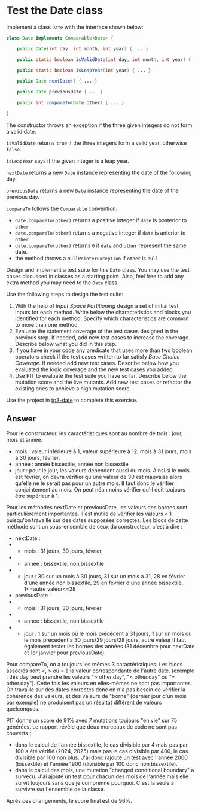 # Test the Date class

Implement a class `Date` with the interface shown below:

```java
class Date implements Comparable<Date> {

    public Date(int day, int month, int year) { ... }

    public static boolean isValidDate(int day, int month, int year) { ... }

    public static boolean isLeapYear(int year) { ... }

    public Date nextDate() { ... }

    public Date previousDate { ... }

    public int compareTo(Date other) { ... }

}
```

The constructor throws an exception if the three given integers do not form a valid date.

`isValidDate` returns `true` if the three integers form a valid year, otherwise `false`.

`isLeapYear` says if the given integer is a leap year.

`nextDate` returns a new `Date` instance representing the date of the following day.

`previousDate` returns a new `Date` instance representing the date of the previous day.

`compareTo` follows the `Comparable` convention:

* `date.compareTo(other)` returns a positive integer if `date` is posterior to `other`
* `date.compareTo(other)` returns a negative integer if `date` is anterior to `other`
* `date.compareTo(other)` returns `0` if `date` and `other` represent the same date.
* the method throws a `NullPointerException` if `other` is `null` 

Design and implement a test suite for this `Date` class.
You may use the test cases discussed in classes as a starting point. 
Also, feel free to add any extra method you may need to the `Date` class.


Use the following steps to design the test suite:

1. With the help of *Input Space Partitioning* design a set of initial test inputs for each method. Write below the characteristics and blocks you identified for each method. Specify which characteristics are common to more than one method.
2. Evaluate the statement coverage of the test cases designed in the previous step. If needed, add new test cases to increase the coverage. Describe below what you did in this step.
3. If you have in your code any predicate that uses more than two boolean operators check if the test cases written to far satisfy *Base Choice Coverage*. If needed add new test cases. Describe below how you evaluated the logic coverage and the new test cases you added.
4. Use PIT to evaluate the test suite you have so far. Describe below the mutation score and the live mutants. Add new test cases or refactor the existing ones to achieve a high mutation score.

Use the project in [tp3-date](../code/tp3-date) to complete this exercise.

## Answer
Pour le constructeur, les caractéristiques sont au nombre de trois : jour, mois et année.
- mois : valeur inférieure à 1, valeur supérieure à 12, mois à 31 jours, mois à 30 jours, février.
- année : année bissextile, année non bissextile
- jour : pour le jour, les valeurs dépendent aussi du mois. Ainsi si le mois est février, on devra vérifier qu'une valeur de 30 est mauvaise alors qu'elle ne le serait pas pour un autre mois. Il faut donc le vérifier conjointement au mois. On peut néanmoins vérifier qu'il doit toujours être supérieur à 1.

Pour les méthodes nextDate et previousDate, les valeurs des bornes sont particulièrement importantes. Il est inutile de vérifier les valeurs < 1 puisqu'on travaille sur des dates supposées correctes. Les blocs de cette méthode sont un sous-ensemble de ceux du constructeur, c'est à dire :
- nextDate : 
- - mois : 31 jours, 30 jours, février, 
- - année : bissextile, non bissextile
- - jour : 30 sur un mois à 30 jours, 31 sur un mois à 31, 28 en février d'une année non bissextile, 29 en février d'une année bissextile, 1<=autre valeur<=28
- previousDate :
- - mois : 31 jours, 30 jours, février
- - année : bissextile, non bissextile
- - jour : 1 sur un mois où le mois précédent a 31 jours, 1 sur un mois où le mois précédent a 30 jours/29 jours/28 jours, autre valeur
Il faut également tester les bornes des années (31 décembre pour nextDate et 1er janvier pour previousDate).

Pour compareTo, on a toujours les mêmes 3 caractéristiques. Les blocs associés sont <, > ou = à la valeur correspondante de l'autre date. (exemple : this.day peut prendre les valeurs "> other.day", "< other.day" ou "= other.day").
Cette fois les valeurs en elles-mêmes ne sont pas importantes. On travaille sur des dates correctes donc on n'a pas besoin de vérifier la cohérence des valeurs, et des valeurs de "borne" (dernier jour d'un mois par exemple) ne produisent pas un résultat différent de valeurs quelconques.


PIT donne un score de 91% avec 7 mutations toujours "en vie" sur 75 générées. Le rapport révèle que deux morceaux de code ne sont pas couverts :
- dans le calcul de l'année bissextile, le cas divisible par 4 mais pas par 100 a été vérifié (2024, 2025) mais pas le cas divisible par 400, le cas divisible par 100 non plus. J'ai donc rajouté un test avec l'année 2000 (bissextile) et l'année 1900 (divisible par 100 donc non bissextile).
- dans le calcul des mois, une mutation "changed conditional boundary" a survécu. J'ai ajouté un test pour chacun des mois de l'année mais elle survit toujours sans que je comprenne pourquoi. C'est la seule à survivre sur l'ensemble de la classe.

Après ces changements, le score final est de 96%.